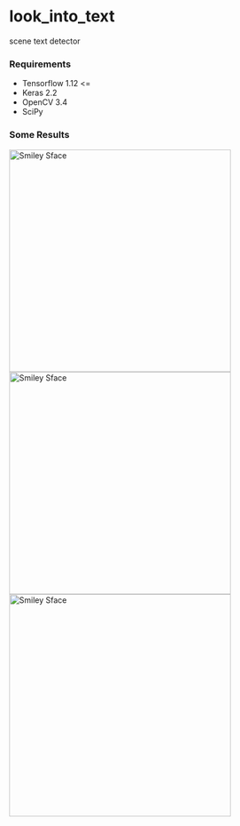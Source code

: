 # look_into_text
scene text detector 
### Requirements 
 - Tensorflow 1.12 <= 
 - Keras 2.2
 - OpenCV 3.4
 - SciPy

### Some Results
<img src="https://github.com/anish9/look_into_text/blob/master/output/preds009.jpg" alt="Smiley Sface" height="400" width="400">
<img src="https://github.com/anish9/look_into_text/blob/master/output/preds002.jpg" alt="Smiley Sface" height="400" width="400">
<img src="https://github.com/anish9/look_into_text/blob/master/output/preds008.jpg" alt="Smiley Sface" height="400" width="400">

